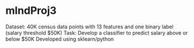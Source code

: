 # mlndProj3
Dataset: 40K census data points with 13 features and one binary label (salary threshold $50K)
Task: Develop a classifier to predict salary above or below $50K
Developed using sklearn/python
